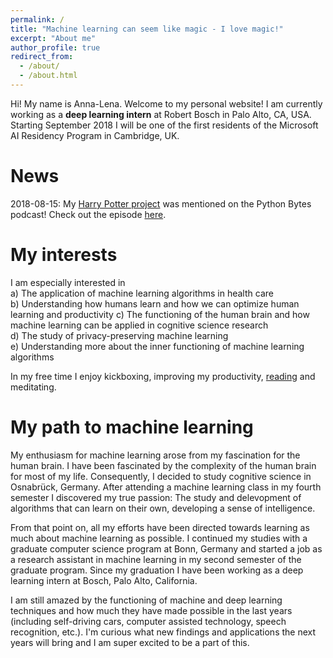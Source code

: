 ```yaml
---
permalink: /
title: "Machine learning can seem like magic - I love magic!"
excerpt: "About me"
author_profile: true
redirect_from: 
  - /about/
  - /about.html
---
```


Hi! My name is Anna-Lena. Welcome to my personal website! I am currently working as a **deep learning intern** at Robert Bosch in Palo Alto, CA, USA. Starting September 2018 I will be one of the first residents of the Microsoft AI Residency Program in Cambridge, UK.

News
=====
2018-08-15: My [Harry Potter project](https://github.com/zotroneneis/harry_potter_universe) was mentioned on the Python Bytes podcast! Check out the episode [here](https://pythonbytes.fm/episodes/show/91/will-there-be-a-pyblazor).    

My interests 
=====
I am especially interested in     
a) The application of machine learning algorithms in health care   
b) Understanding how humans learn and how we can optimize human learning and productivity
c) The functioning of the human brain and how machine learning can be applied in cognitive science research    
d) The study of privacy-preserving machine learning      
e) Understanding more about the inner functioning of machine learning algorithms       
    
In my free time I enjoy kickboxing, improving my productivity, [reading](http://alpopkes.com/reading_list/) and meditating.

My path to machine learning
======

My enthusiasm for machine learning arose from my fascination for the human brain. I have been fascinated by the complexity of the human brain for most of my life. Consequently, I decided to study cognitive science in Osnabrück, Germany. After attending a machine learning class in my fourth semester I discovered my true passion: The study and delevopment of algorithms that can learn on their own, developing a sense of intelligence.

From that point on, all my efforts have been directed towards learning as much about machine learning as possible. I continued my studies with a graduate computer science program at Bonn, Germany and started a job as a research assistant in machine learning in my second semester of the graduate program. Since my graduation I have been working as a deep learning intern at Bosch, Palo Alto, California.
 
I am still amazed by the functioning of machine and deep learning techniques and how much they have made possible in the last years (including self-driving cars, computer assisted technology, speech recognition, etc.). I'm curious what new findings and applications the next years will bring and I am super excited to be a part of this.
<!-- First, I focused on the neuroscientific subjects of the program. However, after visiting a machine learning class in my fourth semester and spending a semester abroad at the Gaab Lab, a neuroscience laboratory at Harvard University, USA, I realized that neuroscience wasn’t the field of study I wanted to pursue. The machine learning class was eye-opening. Algorithms that can learn on their own, developing a sense of intelligence. How cool is that?! Especially neural networks attracted my attention as they are inspired by the functioning of the human brain. -->   
   
<!-- from that point on, all my efforts have been directed towards learning as much about machine learning as possible. Over the past two and a half years I have gained extensive experience studying machine learning and deep learning models, as well as applying them in a variety of contexts. I am fluent in Python, deep learning frameworks like TensorFlow and Keras and I have worked with various machine learning libraries. My excellent grades testify that I have a deep interest in the field and that I like to take on new challenges. Furthermore, my background in cognitive science gives me a unique view on research questions. Different to other STEM students I have attended courses on topics like philosophy of mind, cognitive neuropsychology or neurobiology. The acquired knowledge about the human brain and mind enables me to quickly identify parallels between concepts from AI (like reinforcement learning or neural networks), and their counterparts in cognitive science (psychology and neurobiology, respectively). Also, my efforts and deep interest have spread to my free time. For example, three months ago I have started working on courses at MIT OpenCourseWare to refresh and improve my mathematical skills. Since then, I have happily spent each Sunday working through lectures and recitations on calculus and linear algebra. -->



